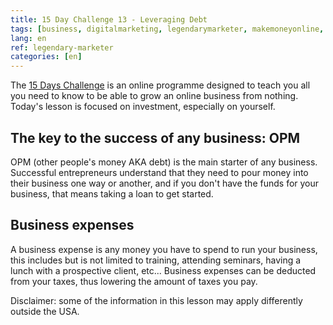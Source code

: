 ```yaml
---
title: 15 Day Challenge 13 - Leveraging Debt
tags: [business, digitalmarketing, legendarymarketer, makemoneyonline, onlinebusiness, 15dayschallenge, OPM]
lang: en
ref: legendary-marketer
categories: [en]
---
```

The [15 Days Challenge][1] is an online programme designed to teach you all you need to know to be able to grow an online business from nothing.
Today's lesson is focused on investment, especially on yourself.

[1]: https://bit.ly/15daysonly "Start the 15 days challenge now"

## The key to the success of any business: OPM

OPM (other people's money AKA debt) is the main starter of any business. Successful entrepreneurs understand that they need to pour money into their business one way or another, and if you don't have the funds for your business, that means taking a loan to get started.

## Business expenses

A business expense is any money you have to spend to run your business, this includes but is not limited to training, attending seminars, having a lunch with a prospective client, etc... Business expenses can be deducted from your taxes, thus lowering the amount of taxes you pay.

Disclaimer: some of the information in this lesson may apply differently outside the USA.
